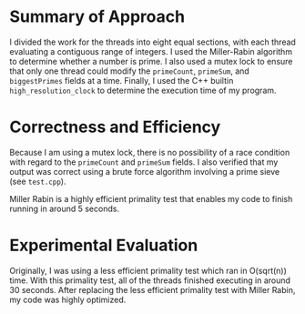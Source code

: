 # Summary of Approach

I divided the work for the threads into eight equal sections, with each thread evaluating a contiguous range of integers. I used the Miller-Rabin algorithm to determine whether a number is prime. I also used a mutex lock to ensure that only one thread could modify the `primeCount`, `primeSum`, and `biggestPrimes` fields at a time. Finally, I used the C++ builtin `high_resolution_clock` to determine the execution time of my program.

# Correctness and Efficiency

Because I am using a mutex lock, there is no possibility of a race condition with regard to the `primeCount` and `primeSum` fields. I also verified that my output was correct using a brute force algorithm involving a prime sieve (see `test.cpp`).

Miller Rabin is a highly efficient primality test that enables my code to finish running in around 5 seconds.

# Experimental Evaluation

Originally, I was using a less efficient primality test which ran in O(sqrt(n)) time. With this primality test, all of the threads finished executing in around 30 seconds. After replacing the less efficient primality test with Miller Rabin, my code was highly optimized.